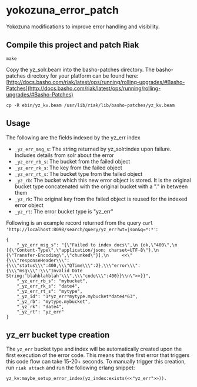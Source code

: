# yokozuna_error_patch
Yokozuna modifications to improve error handling and visibility.

## Compile this project and patch Riak

```
make
```

Copy the yz_solr.beam into the basho-patches directory. The basho-patches directory for your platform can be found here: [http://docs.basho.com/riak/latest/ops/running/rolling-upgrades/#Basho-Patches](http://docs.basho.com/riak/latest/ops/running/rolling-upgrades/#Basho-Patches)

```
cp -R ebin/yz_kv.beam /usr/lib/riak/lib/basho-patches/yz_kv.beam
```

## Usage

The following are the fields indexed by the yz_err index

* `_yz_err_msg_s`: The string returned by yz_solr:index upon failure. Includes details from solr about the error
* `_yz_err_rb_s`: The bucket from the failed object
* `_yz_err_rk_s`: The key from the failed object
* `_yz_err_rt_s`: The bucket type from the failed object
* `_yz_rb`: The bucket which this new error object is stored. It is the original bucket type concatenated with the original bucket with a "." in between them
* `_yz_rk`: The original key from the failed object is reused for the indexed error object
* `_yz_rt`: The error bucket type is "yz_err"

Following is an example record returned from the query `curl 'http://localhost:8098/search/query/yz_err?wt=json&q=*:*'`: 

```
{
    "_yz_err_msg_s": "{\"Failed to index docs\",\n {ok,\"400\",\n     [{\"Content-Type\",\"application/json; charset=UTF-8\"},\n      {\"Transfer-Encoding\",\"chunked\"}],\n     <<\"{\\\"responseHeader\\\":{\\\"status\\\":400,\\\"QTime\\\":2},\\\"error\\\":{\\\"msg\\\":\\\"Invalid Date String:'blahblahblah'\\\",\\\"code\\\":400}}\\n\">>}}",
    "_yz_err_rb_s": "mybucket",
    "_yz_err_rk_s": "date4",
    "_yz_err_rt_s": "mytype",
    "_yz_id": "1*yz_err*mytype.mybucket*date4*63",
    "_yz_rb": "mytype.mybucket",
    "_yz_rk": "date4",
    "_yz_rt": "yz_err"
}
```

## yz_err bucket type creation

The `yz_err` bucket type and index will be automatically created upon the first execution of the error code. This means that the first error that triggers this code flow can take 15-20+ seconds. To manually trigger this creation, run `riak attach` and run the following erlang snippet:

```
yz_kv:maybe_setup_error_index(yz_index:exists(<<"yz_err">>)).
```